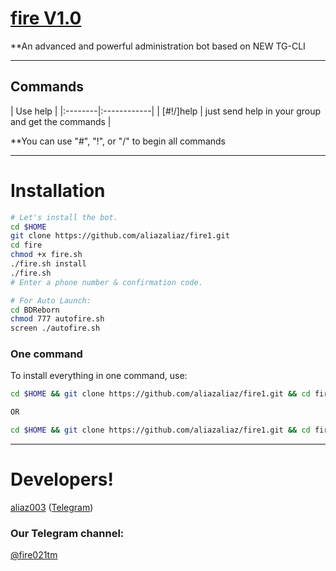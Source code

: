 # [fire V1.0](https://telegram.me/fire021tm)

**An advanced and powerful administration bot based on NEW TG-CLI


* * *

## Commands

| Use help |
|:--------|:------------|
| [#!/]help | just send help in your group and get the commands |

**You can use "#", "!", or "/" to begin all commands

* * *

# Installation


```sh
# Let's install the bot.
cd $HOME
git clone https://github.com/aliazaliaz/fire1.git
cd fire
chmod +x fire.sh
./fire.sh install
./fire.sh 
# Enter a phone number & confirmation code.

# For Auto Launch:
cd BDReborn
chmod 777 autofire.sh
screen ./autofire.sh
```
### One command
To install everything in one command, use:
```sh
cd $HOME && git clone https://github.com/aliazaliaz/fire1.git && cd fire && chmod +x fire.sh && ./fire.sh install && ./fire.sh

OR

cd $HOME && git clone https://github.com/aliazaliaz/fire1.git && cd fire && chmod +x fire.sh && ./fire.sh install && chmod 777 autofire.sh && screen ./autofire.sh
```

* * *



# Developers!

[aliaz003](https://github.com/aliaz003) ([Telegram](https://telegram.me/aliaz))



### Our Telegram channel:

[@fire021tm](https://telegram.me/fire021tm)
